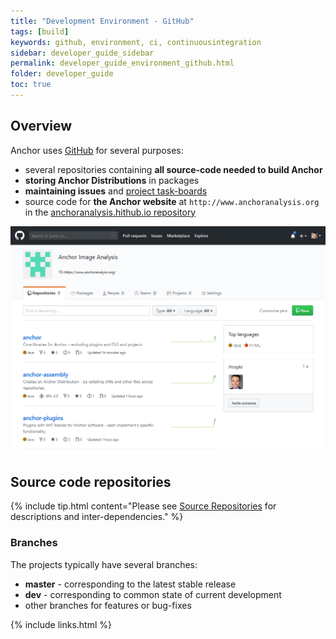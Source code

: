 ```yaml
---
title: "Development Environment - GitHub"
tags: [build]
keywords: github, environment, ci, continuousintegration
sidebar: developer_guide_sidebar
permalink: developer_guide_environment_github.html
folder: developer_guide
toc: true
---
```


## Overview

Anchor uses [GitHub](https://github.com/anchoranalysis) for several purposes:

- several repositories containing **all source-code needed to build Anchor**
- **storing Anchor Distributions** in packages
- **maintaining issues** and [project task-boards](https://github.com/orgs/anchoranalysis/projects)
- source code for **the Anchor website** at `http://www.anchoranalysis.org` in the [anchoranalysis.hithub.io repository](https://github.com/anchoranalysis/anchoranalysis.github.io)

![github](/images/developer_guide/github.png)

## Source code repositories

{% include tip.html content="Please see [Source Repositories](/developer_guide_repositories_overview.html) for descriptions and inter-dependencies." %}


### Branches

The projects typically have several branches:
- **master** - corresponding to the latest stable release
- **dev** - corresponding to common state of current development
- other branches for features or bug-fixes 

{% include links.html %}